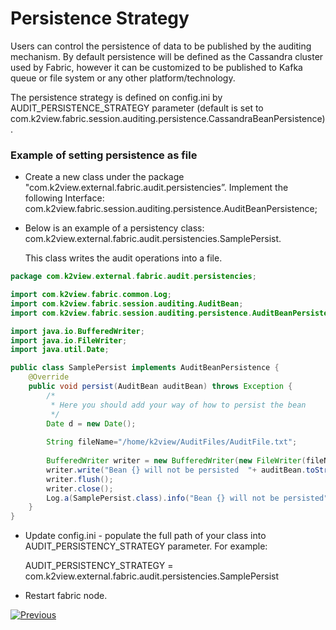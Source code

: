 # Persistence Strategy

Users can control the persistence of data to be published by the auditing mechanism. By default persistence will be defined as the Cassandra cluster used by Fabric, however it can be customized to be published to Kafka queue or file system or any other platform/technology.

The persistence strategy is defined on config.ini by AUDIT_PERSISTENCE_STRATEGY parameter (default is set to com.k2view.fabric.session.auditing.persistence.CassandraBeanPersistence).

### Example of setting persistence as file

* Create a new class under the package "com.k2view.external.fabric.audit.persistencies”. Implement the following Interface: com.k2view.fabric.session.auditing.persistence.AuditBeanPersistence;

* Below is an example of a persistency class: com.k2view.external.fabric.audit.persistencies.SamplePersist. 

  This class writes the audit operations into a file.

  

~~~java
package com.k2view.external.fabric.audit.persistencies;

import com.k2view.fabric.common.Log;
import com.k2view.fabric.session.auditing.AuditBean;
import com.k2view.fabric.session.auditing.persistence.AuditBeanPersistence;

import java.io.BufferedWriter;
import java.io.FileWriter;
import java.util.Date;

public class SamplePersist implements AuditBeanPersistence {
    @Override
    public void persist(AuditBean auditBean) throws Exception {
        /*
         * Here you should add your way of how to persist the bean
         */
        Date d = new Date();
        
        String fileName="/home/k2view/AuditFiles/AuditFile.txt";
        
        BufferedWriter writer = new BufferedWriter(new FileWriter(fileName, true));
        writer.write("Bean {} will not be persisted  "+ auditBean.toString());
        writer.flush();
        writer.close();
        Log.a(SamplePersist.class).info("Bean {} will not be persisted", auditBean.toString());
    }
}

~~~

* Update config.ini - populate the full path of your class into  AUDIT_PERSISTENCY_STRATEGY parameter. For example:

  AUDIT_PERSISTENCY_STRATEGY = com.k2view.external.fabric.audit.persistencies.SamplePersist

* Restart fabric node.

[![Previous](/articles/images/Previous.png)](02_filtering_strategy.md)

